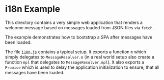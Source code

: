 # i18n Example

This directory contains a very simple web application that renders a welcome message
based on messages loaded from JSON files via `fetch`.

The example demonstrates how to bootstrap a SPA after messages have been loaded.

The file [`i18n.js`](./i18n.js) contains a typical setup. It exports a function
`m` which simply delegates to `MessageResolver.m` (in a real world setup also create
a function `mpl` that delegates to `MessageResolver.mpl`). It also exports a 
`Promise` which is used to delay the application initialization to ensure, that 
all messages have been loaded.
